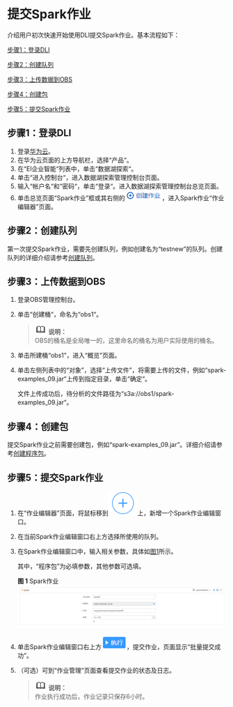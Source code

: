 # 提交Spark作业<a name="dli_01_0375"></a>

介绍用户初次快速开始使用DLI提交Spark作业。基本流程如下：

[步骤1：登录DLI](#section19012773105034)

[步骤2：创建队列](#section122981023152710)

[步骤3：上传数据到OBS](#section61379418181550)

[步骤4：创建包](#section21433273112656)

[步骤5：提交Spark作业](#section21590507141153)

## 步骤1：登录DLI<a name="section19012773105034"></a>

1.  登录[华为云](https://www.huaweicloud.com/)。
2.  在华为云页面的上方导航栏，选择“产品“。
3.  在“EI企业智能“列表中，单击“数据湖探索“。
4.  单击“进入控制台“，进入数据湖探索管理控制台页面。
5.  输入“帐户名“和“密码“，单击“登录“。进入数据湖探索管理控制台总览页面。
6.  单击总览页面“Spark作业”框或其右侧的![](figures/icon-创建作业.png)，进入Spark作业“作业编辑器”页面。

## 步骤2：创建队列<a name="section122981023152710"></a>

第一次提交Spark作业，需要先创建队列，例如创建名为“testnew”的队列。创建队列的详细介绍请参考[创建队列](创建队列-3.md)。

## 步骤3：上传数据到OBS<a name="section61379418181550"></a>

1.  登录OBS管理控制台。
2.  单击“创建桶“，命名为“obs1“。

    >![](public_sys-resources/icon-note.gif) **说明：**   
    >OBS的桶名是全局唯一的，这里命名的桶名为用户实际使用的桶名。  

3.  单击所建桶“obs1”，进入“概览”页面。
4.  单击左侧列表中的“对象”，选择“上传文件”，将需要上传的文件，例如“spark-examples\_09.jar“上传到指定目录，单击“确定“。

    文件上传成功后，待分析的文件路径为“s3a://obs1/spark-examples\_09.jar“。


## 步骤4：创建包<a name="section21433273112656"></a>

提交Spark作业之前需要创建包，例如“spark-examples\_09.jar”。详细介绍请参考[创建程序包](创建程序包.md)。

## 步骤5：提交Spark作业<a name="section21590507141153"></a>

1.  在“作业编辑器”页面，将鼠标移到![](figures/icon-新增.png)上，新增一个Spark作业编辑窗口。
2.  在当前Spark作业编辑窗口右上方选择所使用的队列。
3.  在Spark作业编辑窗口中，输入相关参数，具体如[图1](#fig19226151176)所示。

    其中，“程序包”为必填参数，其他参数可选填。

    **图 1**  Spark作业<a name="fig19226151176"></a>  
    ![](figures/Spark作业.png "Spark作业")

4.  单击Spark作业编辑窗口右上方![](figures/icon-执行.png)，提交作业，页面显示“批量提交成功”。
5.  （可选）可到“作业管理”页面查看提交作业的状态及日志。

    >![](public_sys-resources/icon-note.gif) **说明：**   
    >作业执行成功后，作业记录只保存6小时。  


